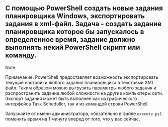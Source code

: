 ## С помощью PowerShell создать новые задания планировщика Windows, экспортировать задания в xml-файл. Задача - создать задание планировщика которое бы запускалось в определенное время, задание должно выполнять некий PowerShell скрипт или команду.

> [!NOTE]
> Примечание. PowerShell предоставляет возможность экспортировать текущие настройки любого задания планировщика в текстовый XML файл.
> Таким образом можно выгрузить параметры любого задания и распространить задание любой сложности на другие компьютеры сети.
> Экспорт задания может быть выполнен как из графического интерфейса Task Scheduller, так и из командой строки PowerShell.

Запускайте от имени администратора, обязательно в файле `execute.ps1` поменять время на 1 минуту вперед от того, что у вас сейчас. 